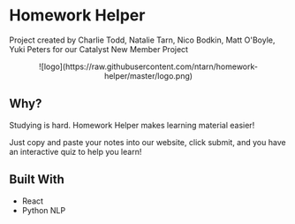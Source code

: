 # Homework Helper

Project created by Charlie Todd, Natalie Tarn, Nico Bodkin, Matt O'Boyle, Yuki Peters for our Catalyst New Member Project

<p align="center">
![logo](https://raw.githubusercontent.com/ntarn/homework-helper/master/logo.png)
</p>

## Why?

Studying is hard. Homework Helper makes learning material easier! 

Just copy and paste your notes into our website, click submit, and you have an interactive quiz to help you learn!


## Built With

* React
* Python NLP  


